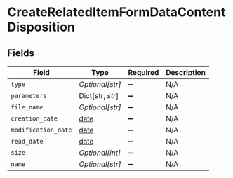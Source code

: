 # CreateRelatedItemFormDataContentDisposition


## Fields

| Field                                                                | Type                                                                 | Required                                                             | Description                                                          |
| -------------------------------------------------------------------- | -------------------------------------------------------------------- | -------------------------------------------------------------------- | -------------------------------------------------------------------- |
| `type`                                                               | *Optional[str]*                                                      | :heavy_minus_sign:                                                   | N/A                                                                  |
| `parameters`                                                         | Dict[str, *str*]                                                     | :heavy_minus_sign:                                                   | N/A                                                                  |
| `file_name`                                                          | *Optional[str]*                                                      | :heavy_minus_sign:                                                   | N/A                                                                  |
| `creation_date`                                                      | [date](https://docs.python.org/3/library/datetime.html#date-objects) | :heavy_minus_sign:                                                   | N/A                                                                  |
| `modification_date`                                                  | [date](https://docs.python.org/3/library/datetime.html#date-objects) | :heavy_minus_sign:                                                   | N/A                                                                  |
| `read_date`                                                          | [date](https://docs.python.org/3/library/datetime.html#date-objects) | :heavy_minus_sign:                                                   | N/A                                                                  |
| `size`                                                               | *Optional[int]*                                                      | :heavy_minus_sign:                                                   | N/A                                                                  |
| `name`                                                               | *Optional[str]*                                                      | :heavy_minus_sign:                                                   | N/A                                                                  |